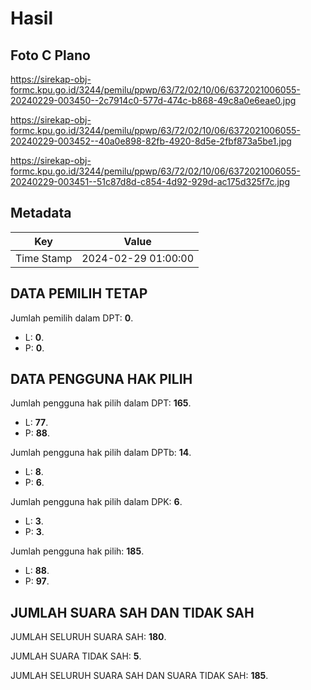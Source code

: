# Hasil

## Foto C Plano

https://sirekap-obj-formc.kpu.go.id/3244/pemilu/ppwp/63/72/02/10/06/6372021006055-20240229-003450--2c7914c0-577d-474c-b868-49c8a0e6eae0.jpg

https://sirekap-obj-formc.kpu.go.id/3244/pemilu/ppwp/63/72/02/10/06/6372021006055-20240229-003452--40a0e898-82fb-4920-8d5e-2fbf873a5be1.jpg

https://sirekap-obj-formc.kpu.go.id/3244/pemilu/ppwp/63/72/02/10/06/6372021006055-20240229-003451--51c87d8d-c854-4d92-929d-ac175d325f7c.jpg


## Metadata

| Key        | Value               |
| ---------- | ------------------- |
| Time Stamp | 2024-02-29 01:00:00 |


## DATA PEMILIH TETAP

Jumlah pemilih dalam DPT: **0**.
 * L: **0**.
 * P: **0**.

## DATA PENGGUNA HAK PILIH

Jumlah pengguna hak pilih dalam DPT: **165**.
 * L: **77**.
 * P: **88**.

Jumlah pengguna hak pilih dalam DPTb: **14**.
 * L: **8**.
 * P: **6**.

Jumlah pengguna hak pilih dalam DPK: **6**.
 * L: **3**.
 * P: **3**.

Jumlah pengguna hak pilih: **185**.
 * L: **88**.
 * P: **97**.

## JUMLAH SUARA SAH DAN TIDAK SAH

JUMLAH SELURUH SUARA SAH: **180**.

JUMLAH SUARA TIDAK SAH: **5**.

JUMLAH SELURUH SUARA SAH DAN SUARA TIDAK SAH: **185**.


